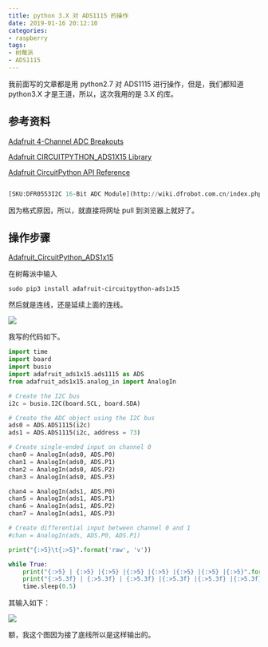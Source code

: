 ```yaml
---
title: python 3.X 对 ADS1115 的操作
date: 2019-01-16 20:12:10
categories:
- raspberry
tags:
- 树莓派
- ADS1115
---
```

我前面写的文章都是用 python2.7 对 ADS1115 进行操作，但是，我们都知道 python3.X 才是王道，所以，这次我用的是 3.X 的库。

<!--more-->

## 参考资料

[Adafruit 4-Channel ADC Breakouts](https://learn.adafruit.com/adafruit-4-channel-adc-breakouts?view=all)

[ Adafruit CIRCUITPYTHON_ADS1X15 Library](https://circuitpython.readthedocs.io/projects/ads1x15/en/latest/index.html)

[Adafruit CircuitPython API Reference](https://circuitpython.readthedocs.io/en/3.x/docs/)

```python

[SKU:DFR0553I2C 16-Bit ADC Module](http://wiki.dfrobot.com.cn/index.php?title=(SKU:DFR0553)I2C_16-Bit_ADC_Module)

```

因为格式原因，所以，就直接将网址 pull 到浏览器上就好了。

## 操作步骤

[Adafruit_CircuitPython_ADS1x15](https://github.com/adafruit/Adafruit_CircuitPython_ADS1x15)

在树莓派中输入

	sudo pip3 install adafruit-circuitpython-ads1x15
	
然后就是连线，还是延续上面的连线。

![](/images/raspberry/18_0.png)

我写的代码如下。

```python
import time
import board
import busio
import adafruit_ads1x15.ads1115 as ADS
from adafruit_ads1x15.analog_in import AnalogIn

# Create the I2C bus
i2c = busio.I2C(board.SCL, board.SDA)

# Create the ADC object using the I2C bus
ads0 = ADS.ADS1115(i2c)
ads1 = ADS.ADS1115(i2c, address = 73)

# Create single-ended input on channel 0
chan0 = AnalogIn(ads0, ADS.P0)
chan1 = AnalogIn(ads0, ADS.P1)
chan2 = AnalogIn(ads0, ADS.P2)
chan3 = AnalogIn(ads0, ADS.P3)

chan4 = AnalogIn(ads1, ADS.P0)
chan5 = AnalogIn(ads1, ADS.P1)
chan6 = AnalogIn(ads1, ADS.P2)
chan7 = AnalogIn(ads1, ADS.P3)

# Create differential input between channel 0 and 1
#chan = AnalogIn(ads, ADS.P0, ADS.P1)

print("{:>5}\t{:>5}".format('raw', 'v'))

while True:
    print("{:>5} | {:>5} |{:>5} |{:>5} |{:>5} |{:>5} |{:>5} |{:>5}".format(chan0.value, chan1.value,chan2.value,chan3.value,chan4.value,chan5.value,chan6.value,chan7.value))
    print("{:>5.3f} | {:>5.3f} | {:>5.3f} |{:>5.3f} |{:>5.3f} |{:>5.3f} |{:>5.3f} |{:>5.3f} |".format(chan0.voltage,chan1.voltage,chan2.voltage,chan3.voltage,chan4.voltage,chan5.voltage,chan6.voltage,chan7.voltage))
    time.sleep(0.5)
```

其输入如下：

![](/images/raspberry/19_4.png)

额，我这个图因为接了底线所以是这样输出的。















